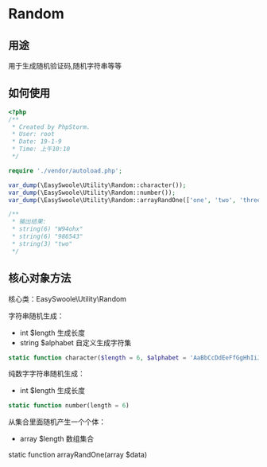 # Random

## 用途
用于生成随机验证码,随机字符串等等

## 如何使用

```php
<?php
/**
 * Created by PhpStorm.
 * User: root
 * Date: 19-1-9
 * Time: 上午10:10
 */

require './vendor/autoload.php';

var_dump(\EasySwoole\Utility\Random::character());
var_dump(\EasySwoole\Utility\Random::number());
var_dump(\EasySwoole\Utility\Random::arrayRandOne(['one', 'two', 'three']));

/**
 * 输出结果:
 * string(6) "W94ohx"
 * string(6) "986543"
 * string(3) "two"
 */

```

## 核心对象方法

核心类：EasySwoole\Utility\Random

字符串随机生成：

- int       $length     生成长度
- string    $alphabet   自定义生成字符集

```php
static function character($length = 6, $alphabet = 'AaBbCcDdEeFfGgHhIiJjKkLlMmNnOoPpQqRrSsTtUuVvWwXxYyZz0123456789')
```

纯数字字符串随机生成：

- int       $length     生成长度

```php
static function number(length = 6)
```

从集合里面随机产生一个个体：

- array       $length     数组集合

static function arrayRandOne(array $data)
